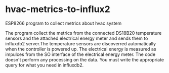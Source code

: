# hvac-metrics-to-influx2
ESP8266 program to collect metrics about hvac system

The program collect the metrics from the connected DS18B20 temperature sensors and the attached electrical energy meter and sends them to influxdb2 server.The temperature sensors are discoverred automatically when the controller is powered up. The electrical energy is measured as impulces from the SO interface of the electrical energy meter.
The code doesn't perform any processing on the data. You must write the appropriate query for what you need in influxdb2.
